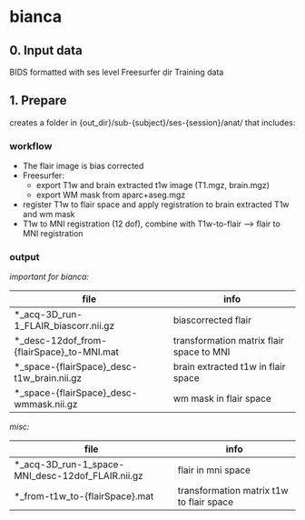 # bianca

## 0. Input data
BIDS formatted with ses level
Freesurfer dir
Training data

## 1. Prepare
creates a folder in {out_dir}/sub-{subject}/ses-{session}/anat/ that includes:

### workflow
* The flair image is bias corrected
* Freesurfer: 
    * export T1w and brain extracted t1w image (T1.mgz, brain.mgz)
    * export WM mask from aparc+aseg.mgz
* register T1w to flair space and apply registration to brain extracted T1w and wm mask
* T1w to MNI registration (12 dof), combine with T1w-to-flair --> flair to MNI registration


### output
*important for bianca:*


| file                                          | info           |
| -------------                                 | -------------|
| *_acq-3D_run-1_FLAIR_biascorr.nii.gz 		    | biascorrected flair |
| *_desc-12dof_from-{flairSpace}_to-MNI.mat 	| transformation matrix flair space to MNI |
| *_space-{flairSpace}_desc-t1w_brain.nii.gz    | brain extracted t1w in flair space  |
| *_space-{flairSpace}_desc-wmmask.nii.gz	    | wm mask in flair space |

*misc:*

| file                                                  | info           |
| -------------                                         | -------------|
| *_acq-3D_run-1_space-MNI_desc-12dof_FLAIR.nii.gz      | flair in mni space
| *_from-t1w_to-{flairSpace}.mat                        | transformation matrix t1w to flair space |

